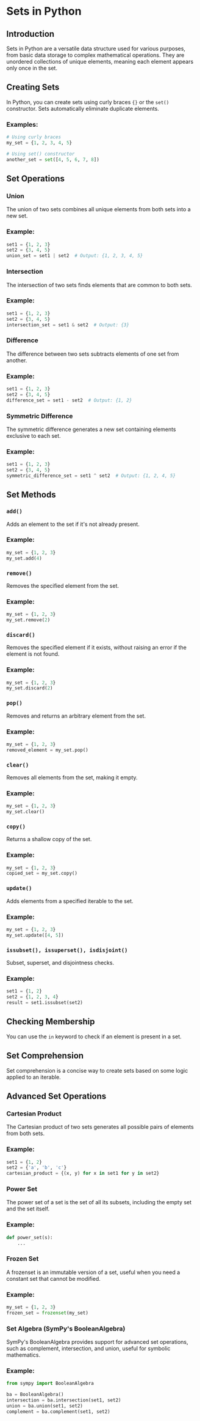 # Sets in Python

## Introduction
Sets in Python are a versatile data structure used for various purposes, from basic data storage to complex mathematical operations. They are unordered collections of unique elements, meaning each element appears only once in the set.

## Creating Sets
In Python, you can create sets using curly braces `{}` or the `set()` constructor. Sets automatically eliminate duplicate elements.

### Examples:
```python
# Using curly braces
my_set = {1, 2, 3, 4, 5}

# Using set() constructor
another_set = set([4, 5, 6, 7, 8])
```

## Set Operations

### Union
The union of two sets combines all unique elements from both sets into a new set.

### Example:
```python
set1 = {1, 2, 3}
set2 = {3, 4, 5}
union_set = set1 | set2  # Output: {1, 2, 3, 4, 5}
```

### Intersection
The intersection of two sets finds elements that are common to both sets.

### Example:
```python
set1 = {1, 2, 3}
set2 = {3, 4, 5}
intersection_set = set1 & set2  # Output: {3}
```

### Difference
The difference between two sets subtracts elements of one set from another.

### Example:
```python
set1 = {1, 2, 3}
set2 = {3, 4, 5}
difference_set = set1 - set2  # Output: {1, 2}
```

### Symmetric Difference
The symmetric difference generates a new set containing elements exclusive to each set.

### Example:
```python
set1 = {1, 2, 3}
set2 = {3, 4, 5}
symmetric_difference_set = set1 ^ set2  # Output: {1, 2, 4, 5}
```

## Set Methods

### `add()`
Adds an element to the set if it's not already present.

### Example:
```python
my_set = {1, 2, 3}
my_set.add(4)
```

### `remove()`
Removes the specified element from the set.

### Example:
```python
my_set = {1, 2, 3}
my_set.remove(2)
```

### `discard()`
Removes the specified element if it exists, without raising an error if the element is not found.

### Example:
```python
my_set = {1, 2, 3}
my_set.discard(2)
```

### `pop()`
Removes and returns an arbitrary element from the set.

### Example:
```python
my_set = {1, 2, 3}
removed_element = my_set.pop()
```

### `clear()`
Removes all elements from the set, making it empty.

### Example:
```python
my_set = {1, 2, 3}
my_set.clear()
```

### `copy()`
Returns a shallow copy of the set.

### Example:
```python
my_set = {1, 2, 3}
copied_set = my_set.copy()
```

### `update()`
Adds elements from a specified iterable to the set.

### Example:
```python
my_set = {1, 2, 3}
my_set.update([4, 5])
```

### `issubset(), issuperset(), isdisjoint()`
Subset, superset, and disjointness checks.

### Example:
```python
set1 = {1, 2}
set2 = {1, 2, 3, 4}
result = set1.issubset(set2)
```

## Checking Membership
You can use the `in` keyword to check if an element is present in a set.

## Set Comprehension
Set comprehension is a concise way to create sets based on some logic applied to an iterable.

## Advanced Set Operations

### Cartesian Product
The Cartesian product of two sets generates all possible pairs of elements from both sets.

### Example:
```python
set1 = {1, 2}
set2 = {'a', 'b', 'c'}
cartesian_product = {(x, y) for x in set1 for y in set2}
```

### Power Set
The power set of a set is the set of all its subsets, including the empty set and the set itself.

### Example:
```python
def power_set(s):
    ...
```

### Frozen Set
A frozenset is an immutable version of a set, useful when you need a constant set that cannot be modified.

### Example:
```python
my_set = {1, 2, 3}
frozen_set = frozenset(my_set)
```

### Set Algebra (SymPy's BooleanAlgebra)
SymPy's BooleanAlgebra provides support for advanced set operations, such as complement, intersection, and union, useful for symbolic mathematics.

### Example:
```python
from sympy import BooleanAlgebra

ba = BooleanAlgebra()
intersection = ba.intersection(set1, set2)
union = ba.union(set1, set2)
complement = ba.complement(set1, set2)
```
